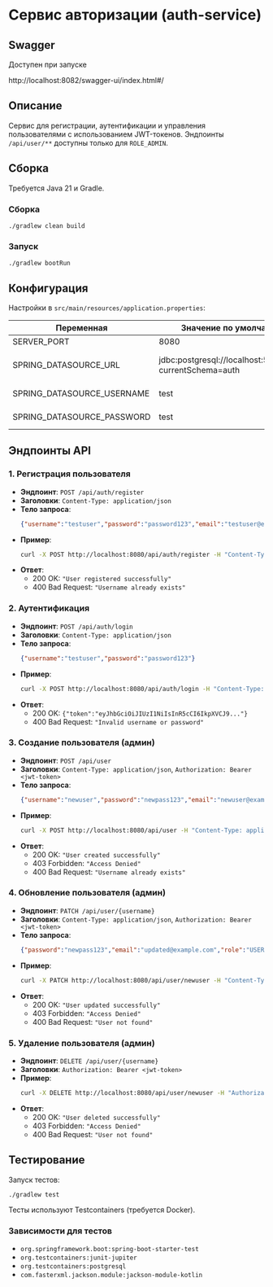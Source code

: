 # Сервис авторизации (auth-service)

## Swagger

Доступен при запуске

http://localhost:8082/swagger-ui/index.html#/

## Описание

Сервис для регистрации, аутентификации и управления пользователями с использованием JWT-токенов. Эндпоинты `/api/user/**` доступны только для `ROLE_ADMIN`.

## Сборка

Требуется Java 21 и Gradle.

### Сборка
```shell
./gradlew clean build
```

### Запуск
```shell
./gradlew bootRun
```

## Конфигурация

Настройки в `src/main/resources/application.properties`:

| Переменная                 | Значение по умолчанию                                   | Описание                     |
|----------------------------|---------------------------------------------------------|------------------------------|
| SERVER_PORT                | 8080                                                    | Порт сервиса                 |
| SPRING_DATASOURCE_URL      | jdbc:postgresql://localhost:5432/test?currentSchema=auth | URL базы данных PostgreSQL   |
| SPRING_DATASOURCE_USERNAME | test                                                    | Пользователь базы данных     |
| SPRING_DATASOURCE_PASSWORD | test                                                    | Пароль базы данных           |

## Эндпоинты API

### 1. Регистрация пользователя
- **Эндпоинт**: `POST /api/auth/register`
- **Заголовки**: `Content-Type: application/json`
- **Тело запроса**:
  ```json
  {"username":"testuser","password":"password123","email":"testuser@example.com"}
  ```
- **Пример**:
  ```bash
  curl -X POST http://localhost:8080/api/auth/register -H "Content-Type: application/json" -d '{"username":"testuser","password":"password123","email":"testuser@example.com"}'
  ```
- **Ответ**:
    - 200 OK: `"User registered successfully"`
    - 400 Bad Request: `"Username already exists"`

### 2. Аутентификация
- **Эндпоинт**: `POST /api/auth/login`
- **Заголовки**: `Content-Type: application/json`
- **Тело запроса**:
  ```json
  {"username":"testuser","password":"password123"}
  ```
- **Пример**:
  ```bash
  curl -X POST http://localhost:8080/api/auth/login -H "Content-Type: application/json" -d '{"username":"testuser","password":"password123"}'
  ```
- **Ответ**:
    - 200 OK: `{"token":"eyJhbGciOiJIUzI1NiIsInR5cCI6IkpXVCJ9..."}`
    - 400 Bad Request: `"Invalid username or password"`

### 3. Создание пользователя (админ)
- **Эндпоинт**: `POST /api/user`
- **Заголовки**: `Content-Type: application/json`, `Authorization: Bearer <jwt-token>`
- **Тело запроса**:
  ```json
  {"username":"newuser","password":"newpass123","email":"newuser@example.com","role":"USER"}
  ```
- **Пример**:
  ```bash
  curl -X POST http://localhost:8080/api/user -H "Content-Type: application/json" -H "Authorization: Bearer <jwt-token>" -d '{"username":"newuser","password":"newpass123","email":"newuser@example.com","role":"USER"}'
  ```
- **Ответ**:
    - 200 OK: `"User created successfully"`
    - 403 Forbidden: `"Access Denied"`
    - 400 Bad Request: `"Username already exists"`

### 4. Обновление пользователя (админ)
- **Эндпоинт**: `PATCH /api/user/{username}`
- **Заголовки**: `Content-Type: application/json`, `Authorization: Bearer <jwt-token>`
- **Тело запроса**:
  ```json
  {"password":"newpass123","email":"updated@example.com","role":"USER"}
  ```
- **Пример**:
  ```bash
  curl -X PATCH http://localhost:8080/api/user/newuser -H "Content-Type: application/json" -H "Authorization: Bearer <jwt-token>" -d '{"password":"newpass123","email":"updated@example.com","role":"USER"}'
  ```
- **Ответ**:
    - 200 OK: `"User updated successfully"`
    - 403 Forbidden: `"Access Denied"`
    - 400 Bad Request: `"User not found"`

### 5. Удаление пользователя (админ)
- **Эндпоинт**: `DELETE /api/user/{username}`
- **Заголовки**: `Authorization: Bearer <jwt-token>`
- **Пример**:
  ```bash
  curl -X DELETE http://localhost:8080/api/user/newuser -H "Authorization: Bearer <jwt-token>"
  ```
- **Ответ**:
    - 200 OK: `"User deleted successfully"`
    - 403 Forbidden: `"Access Denied"`
    - 400 Bad Request: `"User not found"`

## Тестирование

Запуск тестов:
```shell
./gradlew test
```

Тесты используют Testcontainers (требуется Docker).

### Зависимости для тестов
- `org.springframework.boot:spring-boot-starter-test`
- `org.testcontainers:junit-jupiter`
- `org.testcontainers:postgresql`
- `com.fasterxml.jackson.module:jackson-module-kotlin`
